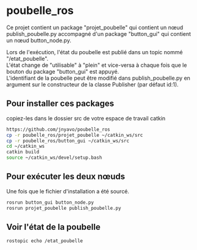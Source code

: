 # poubelle_ros

Ce projet contient un package "projet_poubelle" qui contient un nœud publish_poubelle.py accompagné d'un package "button_gui" qui contient un nœud button_node.py.

Lors de l'exécution, l'état du poubelle est publié dans un topic nommé "/etat_poubelle". <br>
L'état change de "utilisable" à "plein" et vice-versa à chaque fois que le bouton du package "button_gui" est appuyé.<br>
L'identifiant de la poubelle peut être modifié dans publish_poubelle.py en argument sur le constructeur de la classe Publisher (par défaut id:1).

## Pour installer ces packages

copiez-les dans le dossier src de votre espace de travail catkin

```sh
https://github.com/jnyavo/poubelle_ros
cp -r poubelle_ros/projet_poubelle ~/catkin_ws/src
cp -r poubelle_ros/button_gui ~/catkin_ws/src
cd ~/catkin_ws
catkin build
source ~/catkin_ws/devel/setup.bash
```
## Pour exécuter les deux nœuds
Une fois que le fichier d'installation a été sourcé.

```sh
rosrun button_gui button_node.py
rosrun projet_poubelle publish_poubelle.py
```

## Voir l'état de la poubelle
```sh
rostopic echo /etat_poubelle
```

